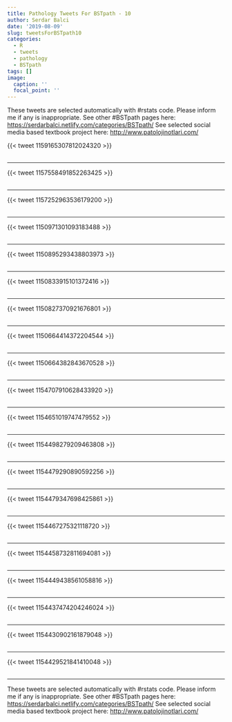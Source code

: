 ```yaml
---
title: Pathology Tweets For BSTpath - 10
author: Serdar Balci
date: '2019-08-09'
slug: tweetsForBSTpath10
categories:
  - R
  - tweets
  - pathology
  - BSTpath
tags: []
image:
  caption: ''
  focal_point: ''
---
```



These tweets are selected automatically with #rstats code. Please inform me if any is inappropriate.
See other #BSTpath pages here: https://serdarbalci.netlify.com/categories/BSTpath/ 
See selected social media based textbook project here: http://www.patolojinotlari.com/

{{< tweet 1159165307812024320 >}}
<br>
<br>
<hr>
{{< tweet 1157558491852263425 >}}
<br>
<br>
<hr>
{{< tweet 1157252963536179200 >}}
<br>
<br>
<hr>
{{< tweet 1150971301093183488 >}}
<br>
<br>
<hr>
{{< tweet 1150895293438803973 >}}
<br>
<br>
<hr>
{{< tweet 1150833915101372416 >}}
<br>
<br>
<hr>
{{< tweet 1150827370921676801 >}}
<br>
<br>
<hr>
{{< tweet 1150664414372204544 >}}
<br>
<br>
<hr>
{{< tweet 1150664382843670528 >}}
<br>
<br>
<hr>
{{< tweet 1154707910628433920 >}}
<br>
<br>
<hr>
{{< tweet 1154651019747479552 >}}
<br>
<br>
<hr>
{{< tweet 1154498279209463808 >}}
<br>
<br>
<hr>
{{< tweet 1154479290890592256 >}}
<br>
<br>
<hr>
{{< tweet 1154479347698425861 >}}
<br>
<br>
<hr>
{{< tweet 1154467275321118720 >}}
<br>
<br>
<hr>
{{< tweet 1154458732811694081 >}}
<br>
<br>
<hr>
{{< tweet 1154449438561058816 >}}
<br>
<br>
<hr>
{{< tweet 1154437474204246024 >}}
<br>
<br>
<hr>
{{< tweet 1154430902161879048 >}}
<br>
<br>
<hr>
{{< tweet 1154429521841410048 >}}
<br>
<br>
<hr>


These tweets are selected automatically with #rstats code. Please inform me if any is inappropriate.
See other #BSTpath pages here: https://serdarbalci.netlify.com/categories/BSTpath/ 
See selected social media based textbook project here: http://www.patolojinotlari.com/
